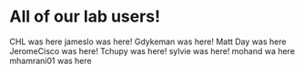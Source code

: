 # All of our lab users!
CHL was here
jameslo was here!
Gdykeman was here!
Matt Day was here
JeromeCisco was here!
Tchupy was here!
sylvie was here!
mohand wa here
mhamrani01 was here
